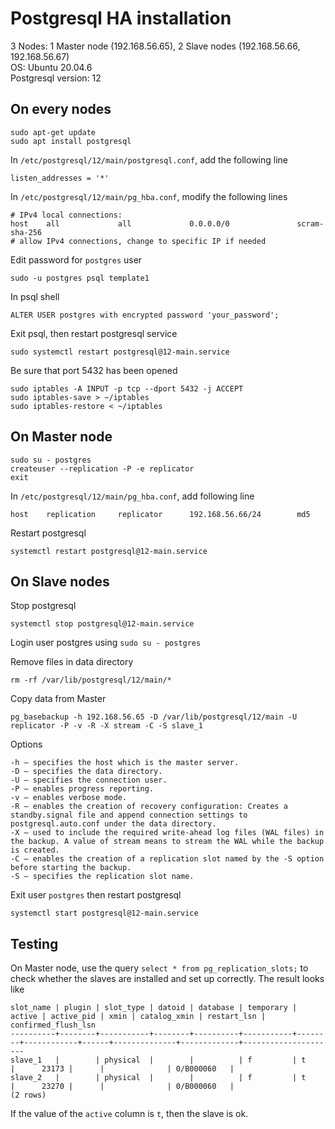 # Postgresql HA installation

3 Nodes: 1 Master node (192.168.56.65), 2 Slave nodes (192.168.56.66, 192.168.56.67)\
OS: Ubuntu 20.04.6\
Postgresql version: 12

## On every nodes

```
sudo apt-get update
sudo apt install postgresql
```

In `/etc/postgresql/12/main/postgresql.conf`, add the following line
```
listen_addresses = '*'
```

In `/etc/postgresql/12/main/pg_hba.conf`, modify the following lines
```
# IPv4 local connections:
host    all             all             0.0.0.0/0               scram-sha-256
# allow IPv4 connections, change to specific IP if needed
```

Edit password for `postgres` user
```
sudo -u postgres psql template1
```
In psql shell
```
ALTER USER postgres with encrypted password 'your_password';
```

Exit psql, then restart postgresql service

```
sudo systemctl restart postgresql@12-main.service
```

Be sure that port 5432 has been opened
```
sudo iptables -A INPUT -p tcp --dport 5432 -j ACCEPT
sudo iptables-save > ~/iptables
sudo iptables-restore < ~/iptables
```

## On Master node

```
sudo su - postgres
createuser --replication -P -e replicator
exit
```

In `/etc/postgresql/12/main/pg_hba.conf`, add following line
```
host    replication     replicator      192.168.56.66/24        md5
```

Restart postgresql
```
systemctl restart postgresql@12-main.service
```

## On Slave nodes

Stop postgresql
```
systemctl stop postgresql@12-main.service
```

Login user postgres using `sudo su - postgres`

Remove files in data directory
```
rm -rf /var/lib/postgresql/12/main/*
```

Copy data from Master
```
pg_basebackup -h 192.168.56.65 -D /var/lib/postgresql/12/main -U replicator -P -v -R -X stream -C -S slave_1
```

Options
```
-h – specifies the host which is the master server.
-D – specifies the data directory.
-U – specifies the connection user.
-P – enables progress reporting.
-v – enables verbose mode.
-R – enables the creation of recovery configuration: Creates a standby.signal file and append connection settings to postgresql.auto.conf under the data directory.
-X – used to include the required write-ahead log files (WAL files) in the backup. A value of stream means to stream the WAL while the backup is created.
-C – enables the creation of a replication slot named by the -S option before starting the backup.
-S – specifies the replication slot name.
```

Exit user `postgres` then restart postgresql
```
systemctl start postgresql@12-main.service
```

## Testing
On Master node, use the query `select * from pg_replication_slots;` to check whether the slaves are installed and set up correctly. The result looks like
```
slot_name | plugin | slot_type | datoid | database | temporary | active | active_pid | xmin | catalog_xmin | restart_lsn | confirmed_flush_lsn 
----------+--------+-----------+--------+----------+-----------+--------+------------+------+--------------+-------------+---------------------
slave_1   |        | physical  |        |          | f         | t      |      23173 |      |              | 0/B000060   | 
slave_2   |        | physical  |        |          | f         | t      |      23270 |      |              | 0/B000060   | 
(2 rows)
```
If the value of the `active` column is `t`, then the slave is ok.
